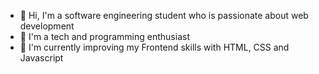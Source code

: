 - 👋 Hi, I'm a software engineering student who is passionate about web development
- 👀 I'm a tech and programming enthusiast
- 🌱 I'm currently improving my Frontend skills with HTML, CSS and Javascript

<!---
albarromero/albarromero is a ✨ special ✨ repository because its `README.md` (this file) appears on your GitHub profile.
You can click the Preview link to take a look at your changes.
--->

